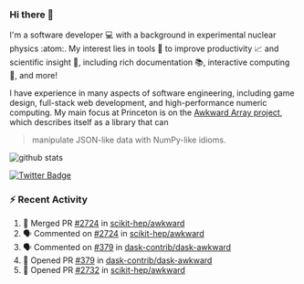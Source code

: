 ### Hi there 👋 

I'm a software developer 💻 with a background in experimental nuclear physics :atom:. My interest lies in tools :wrench: to improve productivity :chart_with_upwards_trend: and scientific insight :telescope:, including rich documentation 📚, interactive computing 🧮, and more! 

I have experience in many aspects of software engineering, including game design, full-stack web development, and high-performance numeric computing. My main focus at Princeton is on the [Awkward Array project](awkward-array.org/), which describes itself as a library that can 
> manipulate JSON-like data with NumPy-like idioms.

![github stats](https://github-readme-stats.vercel.app/api?username=agoose77&show_icons=true&hide_rank=true&hide_title=true&bg_color=30,e76445,904e95&text_color=efe3ec&icon_color=efe3ec)
<!--
**agoose77/agoose77** is a ✨ _special_ ✨ repository because its `README.md` (this file) appears on your GitHub profile.

Here are some ideas to get you started:

- 🔭 I’m currently working on ...
- 🌱 I’m currently learning ...
- 👯 I’m looking to collaborate on ...
- 🤔 I’m looking for help with ...
- 💬 Ask me about ...
- 📫 How to reach me: ...
- 😄 Pronouns: ...
- ⚡ Fun fact: ...
-->

[![Twitter Badge](https://img.shields.io/twitter/follow/agoose77?style=flat-square&logo=Twitter&logoColor=white&color=cornflowerblue)](https://twitter.com/agoose77)

### :zap: Recent Activity

<!--START_SECTION:activity-->
1. 🎉 Merged PR [#2724](https://github.com/scikit-hep/awkward/pull/2724) in [scikit-hep/awkward](https://github.com/scikit-hep/awkward)
2. 🗣 Commented on [#2724](https://github.com/scikit-hep/awkward/pull/2724#issuecomment-1745201495) in [scikit-hep/awkward](https://github.com/scikit-hep/awkward)
3. 🗣 Commented on [#379](https://github.com/dask-contrib/dask-awkward/pull/379#issuecomment-1745162869) in [dask-contrib/dask-awkward](https://github.com/dask-contrib/dask-awkward)
4. 💪 Opened PR [#379](https://github.com/dask-contrib/dask-awkward/pull/379) in [dask-contrib/dask-awkward](https://github.com/dask-contrib/dask-awkward)
5. 💪 Opened PR [#2732](https://github.com/scikit-hep/awkward/pull/2732) in [scikit-hep/awkward](https://github.com/scikit-hep/awkward)
<!--END_SECTION:activity-->
